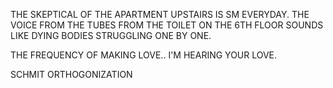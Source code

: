 THE SKEPTICAL OF THE APARTMENT UPSTAIRS IS SM EVERYDAY.
THE VOICE FROM THE TUBES FROM THE TOILET ON THE 6TH FLOOR SOUNDS LIKE DYING BODIES STRUGGLING ONE BY ONE.

THE FREQUENCY OF MAKING LOVE..
I'M HEARING YOUR LOVE.

SCHMIT ORTHOGONIZATION
